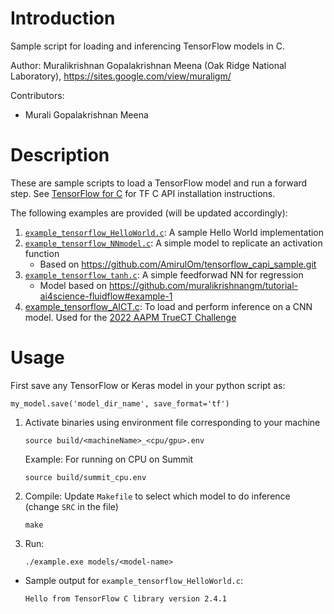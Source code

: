 # Introduction

Sample script for loading and inferencing TensorFlow models in C.

Author: Muralikrishnan Gopalakrishnan Meena (Oak Ridge National Laboratory), https://sites.google.com/view/muraligm/

Contributors:
* Murali Gopalakrishnan Meena

# Description

These are sample scripts to load a TensorFlow model and run a forward step. See [TensorFlow for C](https://www.tensorflow.org/install/lang_c) for TF C API installation instructions.

The following examples are provided (will be updated accordingly):
1. [`example_tensorflow_HelloWorld.c`](example_tensorflow_HelloWorld.c): A sample Hello World implementation
2. [`example_tensorflow_NNmodel.c`](example_tensorflow_NNmodel.c): A simple model to replicate an activation function
    - Based on https://github.com/AmirulOm/tensorflow_capi_sample.git
3. [`example_tensorflow_tanh.c`](example_tensorflow_tanh.c): A simple feedforwad NN for regression
    - Model based on https://github.com/muralikrishnangm/tutorial-ai4science-fluidflow#example-1
4. [example_tensorflow_AICT.c](example_tensorflow_AICT.c): To load and perform inference on a CNN model. Used for the [2022 AAPM TrueCT Challenge](https://www.aapm.org/GrandChallenge/TrueCT/)

# Usage

First save any TensorFlow or Keras model in your python script as:
```
my_model.save('model_dir_name', save_format='tf')
```

1. Activate binaries using environment file corresponding to your machine
    ```
    source build/<machineName>_<cpu/gpu>.env
    ```
    Example: For running on CPU on Summit
    ```
    source build/summit_cpu.env
    ```
2. Compile: 
    Update `Makefile` to select which model to do inference (change `SRC` in the file)
    ```
    make
    ```
3. Run:
    ```
    ./example.exe models/<model-name>
    ```
    
* Sample output for `example_tensorflow_HelloWorld.c`:
  ```
  Hello from TensorFlow C library version 2.4.1
  ```



